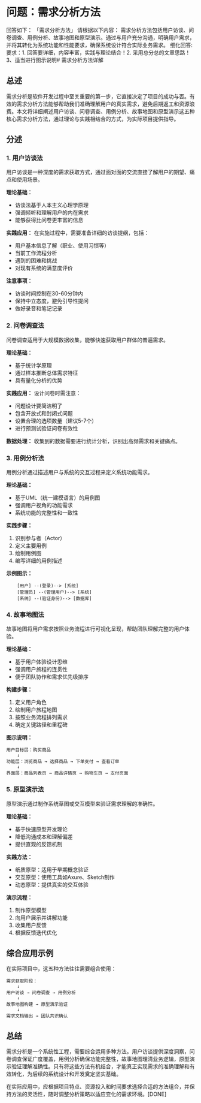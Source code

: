 # 问题：需求分析方法
回答如下：
「需求分析方法」 请根据以下内容：
需求分析方法包括用户访谈、问卷调查、用例分析、故事地图和原型演示。通过与用户充分沟通，明确用户需求，并将其转化为系统功能和性能要求，确保系统设计符合实际业务需求。
 细化回答: 
 要求：1. 回答要详细，内容丰富，实践与理论结合！2. 采用总分总的文章思路！3、适当进行图示说明# 需求分析方法详解

## 总述

需求分析是软件开发过程中至关重要的第一步，它直接决定了项目的成功与否。有效的需求分析方法能够帮助我们准确理解用户的真实需求，避免后期返工和资源浪费。本文将详细阐述用户访谈、问卷调查、用例分析、故事地图和原型演示这五种核心需求分析方法，通过理论与实践相结合的方式，为实际项目提供指导。

## 分述

### 1. 用户访谈法

用户访谈是一种深度的需求获取方式，通过面对面的交流直接了解用户的期望、痛点和使用场景。

**理论基础：**
- 访谈法基于人本主义心理学原理
- 强调倾听和理解用户的内在需求
- 能够获得比问卷更丰富的信息

**实践应用：**
在实施过程中，需要准备详细的访谈提纲，包括：
- 用户基本信息了解（职业、使用习惯等）
- 当前工作流程分析
- 遇到的困难和挑战
- 对现有系统的满意度评价

**注意事项：**
- 访谈时间控制在30-60分钟内
- 保持中立态度，避免引导性提问
- 做好录音和笔记记录

### 2. 问卷调查法

问卷调查适用于大规模数据收集，能够快速获取用户群体的普遍需求。

**理论基础：**
- 基于统计学原理
- 通过样本推断总体需求特征
- 具有量化分析的优势

**实践应用：**
设计问卷时需注意：
- 问题设计要简洁明了
- 包含开放式和封闭式问题
- 设置合理的选项数量（建议5-7个）
- 进行预测试验证问卷有效性

**数据处理：**
收集到的数据需要进行统计分析，识别出高频需求和关键痛点。

### 3. 用例分析法

用例分析通过描述用户与系统的交互过程来定义系统功能需求。

**理论基础：**
- 基于UML（统一建模语言）的用例图
- 强调用户视角的功能需求
- 系统功能的完整性和一致性

**实践步骤：**
1. 识别参与者（Actor）
2. 定义主要用例
3. 绘制用例图
4. 编写详细的用例描述

**示例图示：**
```
    [用户] --(登录)--> [系统]
    [管理员] --(管理用户)--> [系统]
    [系统] --(验证身份)--> [数据库]
```

### 4. 故事地图法

故事地图将用户需求按照业务流程进行可视化呈现，帮助团队理解完整的用户体验。

**理论基础：**
- 基于用户体验设计思维
- 强调用户旅程的连贯性
- 便于团队协作和需求优先级排序

**构建步骤：**
1. 定义用户角色
2. 绘制用户旅程地图
3. 按照业务流程排列需求
4. 确定关键路径和里程碑

**图示说明：**
```
用户目标层：购买商品
    ↓
功能层：浏览商品 → 选择商品 → 下单支付 → 查看订单
    ↓
界面层：商品列表页 → 商品详情页 → 购物车页 → 支付页面
```

### 5. 原型演示法

原型演示通过制作系统草图或交互模型来验证需求理解的准确性。

**理论基础：**
- 基于快速原型开发理论
- 降低沟通成本和理解偏差
- 提供直观的反馈机制

**实践方法：**
- 纸质原型：适用于早期概念验证
- 交互原型：使用工具如Axure、Sketch制作
- 动态原型：提供真实的交互体验

**演示流程：**
1. 制作原型模型
2. 向用户展示并讲解功能
3. 收集用户反馈
4. 根据反馈迭代优化

## 综合应用示例

在实际项目中，这五种方法往往需要组合使用：

```
需求获取阶段：
    ↓
用户访谈 → 问卷调查 → 用例分析
    ↓
故事地图构建 → 原型演示验证
    ↓
需求文档输出 → 团队共识确认
```

## 总结

需求分析是一个系统性工程，需要综合运用多种方法。用户访谈提供深度洞察，问卷调查保证广度覆盖，用例分析确保功能完整性，故事地图理清业务逻辑，原型演示验证理解准确性。只有将这些方法有机结合，才能真正实现需求的准确理解和有效转化，为后续的系统设计和开发奠定坚实基础。

在实际应用中，应根据项目特点、资源投入和时间要求选择合适的方法组合，并保持方法的灵活性，随时调整分析策略以适应变化的需求环境。[DONE]